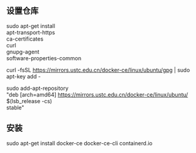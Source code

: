 ## 设置仓库
sudo apt-get install \
    apt-transport-https \
    ca-certificates \
    curl \
    gnupg-agent \
    software-properties-common

curl -fsSL https://mirrors.ustc.edu.cn/docker-ce/linux/ubuntu/gpg | sudo apt-key add -

sudo add-apt-repository \
    "deb [arch=amd64] https://mirrors.ustc.edu.cn/docker-ce/linux/ubuntu/ \
    $(lsb_release -cs) \
    stable"

## 安装
sudo apt-get install docker-ce docker-ce-cli containerd.io




